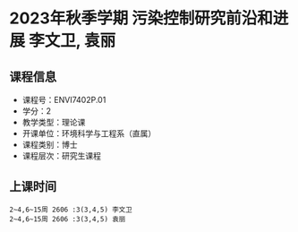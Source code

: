 # 2023年秋季学期 污染控制研究前沿和进展 李文卫, 袁丽






## 课程信息

- 课程号：ENVI7402P.01
- 学分：2
- 教学类型：理论课
- 开课单位：环境科学与工程系（直属）
- 课程类别：博士
- 课程层次：研究生课程

## 上课时间

```
2~4,6~15周 2606 :3(3,4,5) 李文卫
2~4,6~15周 2606 :3(3,4,5) 袁丽
```

